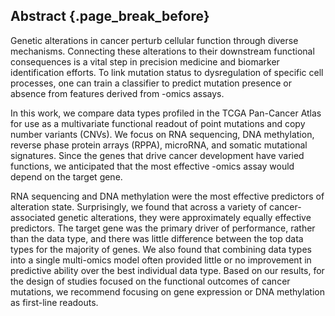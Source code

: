 ## Abstract {.page_break_before}

Genetic alterations in cancer perturb cellular function through diverse mechanisms.
Connecting these alterations to their downstream functional consequences is a vital step in precision medicine and biomarker identification efforts.
To link mutation status to dysregulation of specific cell processes, one can train a classifier to predict mutation presence or absence from features derived from -omics assays.

In this work, we compare data types profiled in the TCGA Pan-Cancer Atlas for use as a multivariate functional readout of point mutations and copy number variants (CNVs).
We focus on RNA sequencing, DNA methylation, reverse phase protein arrays (RPPA), microRNA, and somatic mutational signatures.
Since the genes that drive cancer development have varied functions, we anticipated that the most effective -omics assay would depend on the target gene.

RNA sequencing and DNA methylation were the most effective predictors of alteration state.
Surprisingly, we found that across a variety of cancer-associated genetic alterations, they were approximately equally effective predictors.
The target gene was the primary driver of performance, rather than the data type, and there was little difference between the top data types for the majority of genes.
We also found that combining data types into a single multi-omics model often provided little or no improvement in predictive ability over the best individual data type.
Based on our results, for the design of studies focused on the functional outcomes of cancer mutations, we recommend focusing on gene expression or DNA methylation as first-line readouts.


